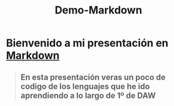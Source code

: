 <header><h1>Demo-Markdown</h1></header>
    <div id="container">
        <div id="presentacion">
            <h1>Bienvenido a mi presentación en <a href="https://markdown.es/" target="_blank">Markdown</a></h1>
            <blockquote><h2>En esta presentación veras un poco de codigo de los lenguajes que he ido aprendiendo a lo largo de 1º de DAW</h2></blockquote>
        </div>
